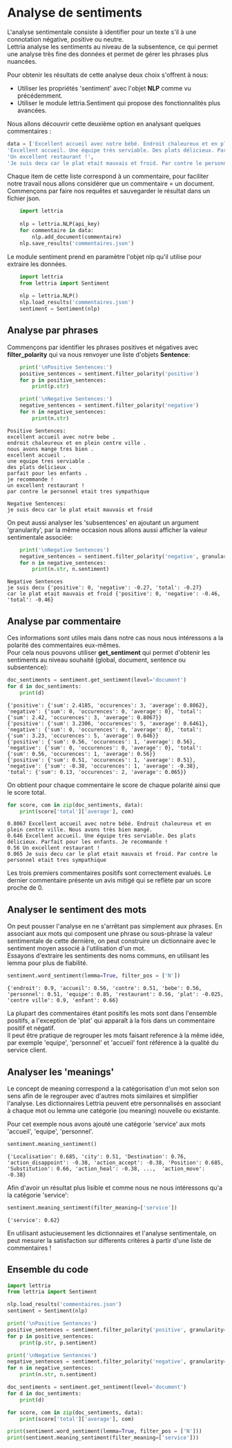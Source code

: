 # Analyse de sentiments

L'analyse sentimentale consiste à identifier pour un texte s'il à une connotation négative, positive ou neutre.  
Lettria analyse les sentiments au niveau de la subsentence, ce qui permet une analyse très fine des données et permet de gérer les phrases plus nuancées.  
  
Pour obtenir les résultats de cette analyse deux choix s'offrent à nous:  
- Utiliser les propriétés 'sentiment' avec l'objet **NLP** comme vu précédemment.  
- Utiliser le module lettria.Sentiment qui propose des fonctionnalités plus avancées.  
  
Nous allons découvrir cette deuxième option en analysant quelques commentaires :  
```python
data = ['Excellent accueil avec notre bébé. Endroit chaleureux et en plein centre ville. Nous avons très bien mangé.',
'Excellent accueil. Une équipe très serviable. Des plats délicieux. Parfait pour les enfants. Je recommande !',
'Un excellent restaurant !',
'Je suis decu car le plat etait mauvais et froid. Par contre le personnel etait tres sympathique']
```  
Chaque item de cette liste correspond à un commentaire, pour faciliter notre travail nous allons considérer que un commentaire = un document.  
Commençons par faire nos requêtes et sauvegarder le résultat dans un fichier json.  
```python
	import lettria
	
	nlp = lettria.NLP(api_key)
	for commentaire in data:
		nlp.add_document(commentaire)
	nlp.save_results('commentaires.json')
```
Le module sentiment prend en paramètre l'objet nlp qu'il utilise pour extraire les données.  
```python
	import lettria
	from lettria import Sentiment
	
	nlp = lettria.NLP()
	nlp.load_results('commentaires.json')
	sentiment = Sentiment(nlp)
```
  
## Analyse par phrases
  
Commençons par identifier les phrases positives et négatives avec **filter_polarity** qui va nous renvoyer une liste d'objets **Sentence**:  
```python
	print('\nPositive Sentences:')
	positive_sentences = sentiment.filter_polarity('positive')
	for p in positive_sentences:
	    print(p.str)

	print('\nNegative Sentences:')
	negative_sentences = sentiment.filter_polarity('negative')
	for n in negative_sentences:
	    print(n.str)
```
```
Positive Sentences:  
excellent accueil avec notre bebe .  
endroit chaleureux et en plein centre ville .  
nous avons mange tres bien .  
excellent accueil .  
une equipe tres serviable .  
des plats delicieux .  
parfait pour les enfants .  
je recommande !  
un excellent restaurant !  
par contre le personnel etait tres sympathique  
  
Negative Sentences:  
je suis decu car le plat etait mauvais et froid  
```
On peut aussi analyser les 'subsentences' en ajoutant un argument 'granularity', par la même occasion nous allons aussi afficher la valeur sentimentale associée:  
```python  
	print('\nNegative Sentences')  
	negative_sentences = sentiment.filter_polarity('negative', granularity='subsentence')  
	for n in negative_sentences:  
	    print(n.str, n.sentiment)  
```
```
Negative Sentences  
je suis decu {'positive': 0, 'negative': -0.27, 'total': -0.27}  
car le plat etait mauvais et froid {'positive': 0, 'negative': -0.46, 'total': -0.46}  
```
## Analyse par commentaire 
  
Ces informations sont utiles mais dans notre cas nous nous intéressons a la polarité des commentaires eux-mêmes.  
Pour cela nous pouvons utiliser **get_sentiment** qui permet d'obtenir les sentiments au niveau souhaité (global, document, sentence ou subsentence):  
```python
doc_sentiments = sentiment.get_sentiment(level='document')
for d in doc_sentiments:
    print(d)
```
```
{'positive': {'sum': 2.4185, 'occurences': 3, 'average': 0.8062}, 'negative': {'sum': 0, 'occurences': 0, 'average': 0}, 'total': {'sum': 2.42, 'occurences': 3, 'average': 0.8067}}  
{'positive': {'sum': 3.2306, 'occurences': 5, 'average': 0.6461}, 'negative': {'sum': 0, 'occurences': 0, 'average': 0}, 'total': {'sum': 3.23, 'occurences': 5, 'average': 0.646}}  
{'positive': {'sum': 0.56, 'occurences': 1, 'average': 0.56}, 'negative': {'sum': 0, 'occurences': 0, 'average': 0}, 'total': {'sum': 0.56, 'occurences': 1, 'average': 0.56}}  
{'positive': {'sum': 0.51, 'occurences': 1, 'average': 0.51}, 'negative': {'sum': -0.38, 'occurences': 1, 'average': -0.38}, 'total': {'sum': 0.13, 'occurences': 2, 'average': 0.065}}  
```
On obtient pour chaque commentaire le score de chaque polarité ainsi que le score total.  
```python
for score, com in zip(doc_sentiments, data):
    print(score['total']['average'], com)
```
```
0.8067 Excellent accueil avec notre bébé. Endroit chaleureux et en plein centre ville. Nous avons très bien mangé.
0.646 Excellent accueil. Une équipe très serviable. Des plats délicieux. Parfait pour les enfants. Je recommande !
0.56 Un excellent restaurant !
0.065 Je suis decu car le plat etait mauvais et froid. Par contre le personnel etait tres sympathique
```
Les trois premiers commentaires positifs sont correctement evalués. Le dernier commentaire présente un avis mitigé qui se reflète par un score proche de 0.  

## Analyser le sentiment des mots
On peut pousser l'analyse en ne s'arrêtant pas simplement aux phrases. En associant aux mots qui composent une phrase ou sous-phrase la valeur sentimentale de cette dernière, on peut construire un dictionnaire avec le sentiment moyen associé à l'utilisation d'un mot.  
Essayons d'extraire les sentiments des noms communs, en utilisant les lemma pour plus de fiabilité.  
```python
sentiment.word_sentiment(lemma=True, filter_pos = ['N'])
```
```
{'endroit': 0.9, 'accueil': 0.56, 'contre': 0.51, 'bebe': 0.56, 'personnel': 0.51, 'equipe': 0.85, 'restaurant': 0.56, 'plat': -0.025, 'centre ville': 0.9, 'enfant': 0.66}
```
La plupart des commentaires étant positifs les mots sont dans l'ensemble positifs, a l'exception de 'plat' qui apparaît à la fois dans un commentaire positif et négatif.  
Il peut être pratique de regrouper les mots faisant reference à la même idée, par exemple 'equipe', 'personnel' et 'accueil' font référence à la qualité du service client.  

## Analyser les 'meanings'  

Le concept de meaning correspond a la catégorisation d'un mot selon son sens afin de le regrouper avec d'autres mots similaires et simplifier l'analyse. Les dictionnaires Lettria peuvent etre personnalisés en associant à chaque mot ou lemma une catégorie (ou meaning) nouvelle ou existante.  
  
Pour cet exemple nous avons ajouté une catégorie 'service' aux mots 'accueil', 'equipe', 'personnel'.  
```python
sentiment.meaning_sentiment()
```  
```
{'Localisation': 0.685, 'city': 0.51, 'Destination': 0.76, 'action_disappoint': -0.38, 'action_accept': -0.38, 'Position': 0.685, 'Substitution': 0.66, 'action_heal': -0.38, ...,  'action_move': -0.38}
```
Afin d'avoir un résultat plus lisible et comme nous ne nous intéressons qu'a la catégorie 'service':  
```python
sentiment.meaning_sentiment(filter_meaning=['service'])
```
```
{'service': 0.62}
```
  
En utilisant astucieusement les dictionnaires et l'analyse sentimentale, on peut mesurer la satisfaction sur differents critères à partir d'une liste de commentaires !  

## Ensemble du code
```python
import lettria
from lettria import Sentiment

nlp.load_results('commentaires.json')
sentiment = Sentiment(nlp)

print('\nPositive Sentences')
positive_sentences = sentiment.filter_polarity('positive', granularity='subsentence')
for p in positive_sentences:
    print(p.str, p.sentiment)

print('\nNegative Sentences')
negative_sentences = sentiment.filter_polarity('negative', granularity='subsentence')
for n in negative_sentences:
    print(n.str, n.sentiment)

doc_sentiments = sentiment.get_sentiment(level='document')
for d in doc_sentiments:
    print(d)

for score, com in zip(doc_sentiments, data):
    print(score['total']['average'], com)

print(sentiment.word_sentiment(lemma=True, filter_pos = ['N']))
print(sentiment.meaning_sentiment(filter_meaning=['service']))
```